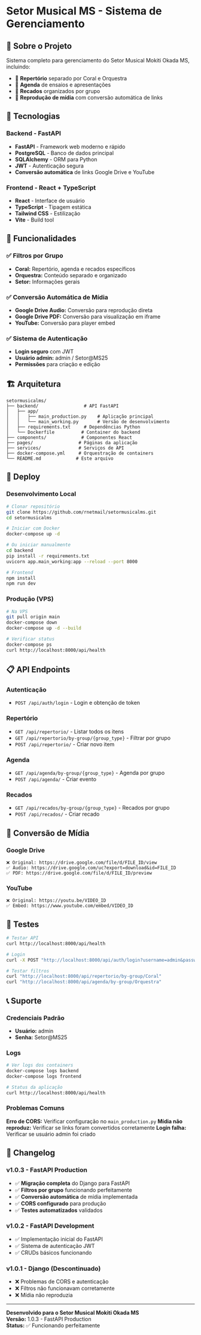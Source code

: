 # Setor Musical MS - Sistema de Gerenciamento

## 🎵 Sobre o Projeto

Sistema completo para gerenciamento do Setor Musical Mokiti Okada MS, incluindo:
- 🎼 **Repertório** separado por Coral e Orquestra
- 📅 **Agenda** de ensaios e apresentações
- 📢 **Recados** organizados por grupo
- 🎵 **Reprodução de mídia** com conversão automática de links

## 🚀 Tecnologias

### Backend - FastAPI
- **FastAPI** - Framework web moderno e rápido
- **PostgreSQL** - Banco de dados principal
- **SQLAlchemy** - ORM para Python
- **JWT** - Autenticação segura
- **Conversão automática** de links Google Drive e YouTube

### Frontend - React + TypeScript
- **React** - Interface de usuário
- **TypeScript** - Tipagem estática
- **Tailwind CSS** - Estilização
- **Vite** - Build tool

## 🔧 Funcionalidades

### ✅ **Filtros por Grupo**
- **Coral:** Repertório, agenda e recados específicos
- **Orquestra:** Conteúdo separado e organizado
- **Setor:** Informações gerais

### ✅ **Conversão Automática de Mídia**
- **Google Drive Audio:** Conversão para reprodução direta
- **Google Drive PDF:** Conversão para visualização em iframe
- **YouTube:** Conversão para player embed

### ✅ **Sistema de Autenticação**
- **Login seguro** com JWT
- **Usuário admin:** admin / Setor@MS25
- **Permissões** para criação e edição

## 🏗️ Arquitetura

```
setormusicalms/
├── backend/                 # API FastAPI
│   ├── app/
│   │   ├── main_production.py    # Aplicação principal
│   │   └── main_working.py       # Versão de desenvolvimento
│   ├── requirements.txt     # Dependências Python
│   └── Dockerfile          # Container do backend
├── components/             # Componentes React
├── pages/                 # Páginas da aplicação
├── services/              # Serviços de API
├── docker-compose.yml     # Orquestração de containers
└── README.md             # Este arquivo
```

## 🚀 Deploy

### Desenvolvimento Local

```bash
# Clonar repositório
git clone https://github.com/rnetmail/setormusicalms.git
cd setormusicalms

# Iniciar com Docker
docker-compose up -d

# Ou iniciar manualmente
cd backend
pip install -r requirements.txt
uvicorn app.main_working:app --reload --port 8000

# Frontend
npm install
npm run dev
```

### Produção (VPS)

```bash
# Na VPS
git pull origin main
docker-compose down
docker-compose up -d --build

# Verificar status
docker-compose ps
curl http://localhost:8000/api/health
```

## 📋 API Endpoints

### **Autenticação**
- `POST /api/auth/login` - Login e obtenção de token

### **Repertório**
- `GET /api/repertorio/` - Listar todos os itens
- `GET /api/repertorio/by-group/{group_type}` - Filtrar por grupo
- `POST /api/repertorio/` - Criar novo item

### **Agenda**
- `GET /api/agenda/by-group/{group_type}` - Agenda por grupo
- `POST /api/agenda/` - Criar evento

### **Recados**
- `GET /api/recados/by-group/{group_type}` - Recados por grupo
- `POST /api/recados/` - Criar recado

## 🎵 Conversão de Mídia

### Google Drive
```
❌ Original: https://drive.google.com/file/d/FILE_ID/view
✅ Áudio: https://drive.google.com/uc?export=download&id=FILE_ID
✅ PDF: https://drive.google.com/file/d/FILE_ID/preview
```

### YouTube
```
❌ Original: https://youtu.be/VIDEO_ID
✅ Embed: https://www.youtube.com/embed/VIDEO_ID
```

## 🧪 Testes

```bash
# Testar API
curl http://localhost:8000/api/health

# Login
curl -X POST "http://localhost:8000/api/auth/login?username=admin&password=Setor@MS25"

# Testar filtros
curl "http://localhost:8000/api/repertorio/by-group/Coral"
curl "http://localhost:8000/api/agenda/by-group/Orquestra"
```

## 📞 Suporte

### Credenciais Padrão
- **Usuário:** admin
- **Senha:** Setor@MS25

### Logs
```bash
# Ver logs dos containers
docker-compose logs backend
docker-compose logs frontend

# Status da aplicação
curl http://localhost:8000/api/health
```

### Problemas Comuns

**Erro de CORS:** Verificar configuração no `main_production.py`
**Mídia não reproduz:** Verificar se links foram convertidos corretamente
**Login falha:** Verificar se usuário admin foi criado

## 📝 Changelog

### v1.0.3 - FastAPI Production
- ✅ **Migração completa** do Django para FastAPI
- ✅ **Filtros por grupo** funcionando perfeitamente
- ✅ **Conversão automática** de mídia implementada
- ✅ **CORS configurado** para produção
- ✅ **Testes automatizados** validados

### v1.0.2 - FastAPI Development
- ✅ Implementação inicial do FastAPI
- ✅ Sistema de autenticação JWT
- ✅ CRUDs básicos funcionando

### v1.0.1 - Django (Descontinuado)
- ❌ Problemas de CORS e autenticação
- ❌ Filtros não funcionavam corretamente
- ❌ Mídia não reproduzia

---

**Desenvolvido para o Setor Musical Mokiti Okada MS**  
**Versão:** 1.0.3 - FastAPI Production  
**Status:** ✅ Funcionando perfeitamente

